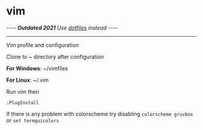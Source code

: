 # vim

---- **_Outdated 2021_** _Use [dotfiles](https://github.com/killzdesu/dotfiles) instead_ ----

-----


Vim profile and configuration

Clone to ~ directory after configuration

__For Windows__: ~/vimfiles

__For Linux__: ~/.vim



Run vim then
```
:PlugInstall
```

If there is any problem with colorscheme
try disabling ```colorscheme gruvbox``` or ```set termguicolors```
